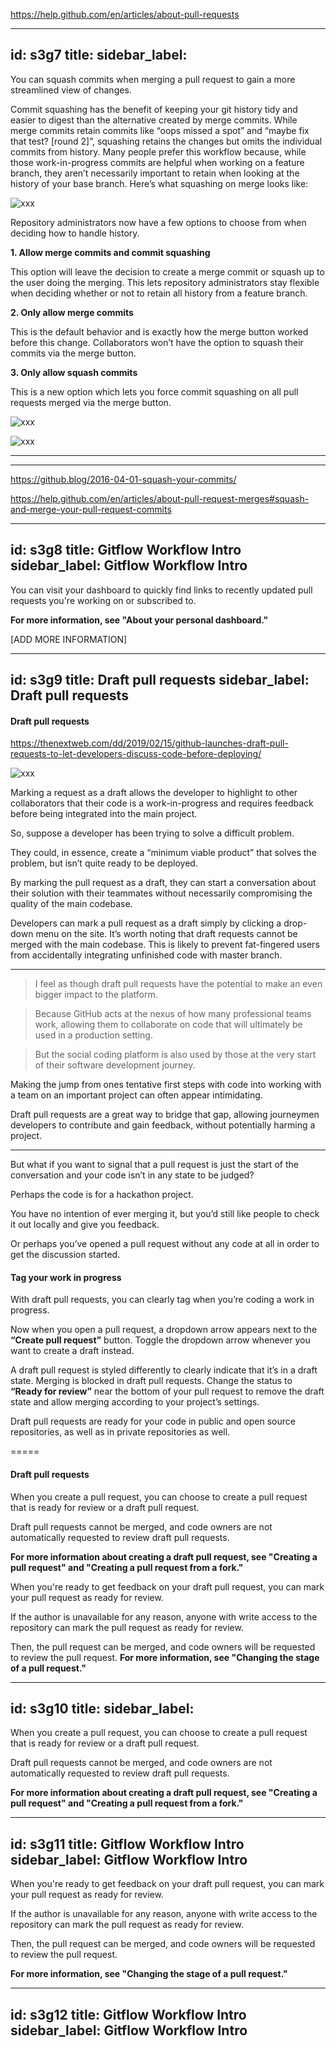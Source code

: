 https://help.github.com/en/articles/about-pull-requests

























---
id: s3g7
title:
sidebar_label:
---

You can squash commits when merging a pull request to gain a more streamlined view of changes.


Commit squashing has the benefit of keeping your git history tidy and easier to digest than the alternative created by merge commits. While merge commits retain commits like “oops missed a spot” and “maybe fix that test? [round 2]”, squashing retains the changes but omits the individual commits from history. Many people prefer this workflow because, while those work-in-progress commits are helpful when working on a feature branch, they aren’t necessarily important to retain when looking at the history of your base branch. Here’s what squashing on merge looks like:



![xxx](https://raw.githubusercontent.com/ChickenKyiv/awesome-git-article/master/img/PR/squash-diagramm.png)



Repository administrators now have a few options to choose from when deciding how to handle history.


**1. Allow merge commits and commit squashing**

This option will leave the decision to create a merge commit or squash up to the user doing the merging. This lets repository administrators stay flexible when deciding whether or not to retain all history from a feature branch.


**2. Only allow merge commits**

This is the default behavior and is exactly how the merge button worked before this change. Collaborators won’t have the option to squash their commits via the merge button.


**3. Only allow squash commits**

This is a new option which lets you force commit squashing on all pull requests merged via the merge button.

![xxx](https://raw.githubusercontent.com/ChickenKyiv/awesome-git-article/master/img/PR/squash-and-merge.png)


![xxx](https://raw.githubusercontent.com/ChickenKyiv/awesome-git-article/master/img/PR/squash_merge.png)



---
---

https://github.blog/2016-04-01-squash-your-commits/




https://help.github.com/en/articles/about-pull-request-merges#squash-and-merge-your-pull-request-commits




---
id: s3g8
title: Gitflow Workflow Intro
sidebar_label: Gitflow Workflow Intro
---

You can visit your dashboard to quickly find links to recently updated pull requests you're working on or subscribed to.

**For more information, see "About your personal dashboard."**


[ADD MORE INFORMATION]

<!-- ![xxx](https://raw.githubusercontent.com/ChickenKyiv/awesome-git-article/master/img/PR/squash-and-merge.png) -->



---
id: s3g9
title: Draft pull requests
sidebar_label: Draft pull requests
---

#### Draft pull requests



https://thenextweb.com/dd/2019/02/15/github-launches-draft-pull-requests-to-let-developers-discuss-code-before-deploying/

![xxx](https://raw.githubusercontent.com/ChickenKyiv/awesome-git-article/master/img/PR/draft-pull-requests.png)


Marking a request as a draft allows the developer to highlight to other collaborators that their code is a work-in-progress and requires feedback before being integrated into the main project.


So, suppose a developer has been trying to solve a difficult problem.

They could, in essence, create a “minimum viable product” that solves the problem, but isn’t quite ready to be deployed.

By marking the pull request as a draft, they can start a conversation about their solution with their teammates without necessarily compromising the quality of the main codebase.


Developers can mark a pull request as a draft simply by clicking a drop-down menu on the site.
It’s worth noting that draft requests cannot be merged with the main codebase.
This is likely to prevent fat-fingered users from accidentally integrating unfinished code with master branch.




---
> I feel as though draft pull requests have the potential to make an even bigger impact to the platform.

> Because GitHub acts at the nexus of how many professional teams work, allowing them to collaborate on code that will ultimately be used in a production setting.

> But the social coding platform is also used by those at the very start of their software development journey.





Making the jump from ones tentative first steps with code into working with a team on an important project can often appear intimidating.

Draft pull requests are a great way to bridge that gap, allowing journeymen developers to contribute and gain feedback, without potentially harming a project.



---


But what if you want to signal that a pull request is just the start of the conversation and your code isn’t in any state to be judged?

Perhaps the code is for a hackathon project.

You have no intention of ever merging it, but you’d still like people to check it out locally and give you feedback.

Or perhaps you’ve opened a pull request without any code at all in order to get the discussion started.



#### Tag your work in progress

With draft pull requests, you can clearly tag when you’re coding a work in progress.

Now when you open a pull request, a dropdown arrow appears next to the **“Create pull request”** button.
Toggle the dropdown arrow whenever you want to create a draft instead.





A draft pull request is styled differently to clearly indicate that it’s in a draft state.
Merging is blocked in draft pull requests.
Change the status to **“Ready for review”** near the bottom of your pull request to remove the draft state and allow merging according to your project’s settings.






Draft pull requests are ready for your code in public and open source repositories, as well as in private repositories as well.




=====

#### Draft pull requests



When you create a pull request, you can choose to create a pull request that is ready for review or a draft pull request.

Draft pull requests cannot be merged, and code owners are not automatically requested to review draft pull requests.



**For more information about creating a draft pull request, see "Creating a pull request" and "Creating a pull request from a fork."**



When you're ready to get feedback on your draft pull request, you can mark your pull request as ready for review.

If the author is unavailable for any reason, anyone with write access to the repository can mark the pull request as ready for review.

Then, the pull request can be merged, and code owners will be requested to review the pull request.
**For more information, see "Changing the stage of a pull request."**






---
id: s3g10
title:
sidebar_label:
---

When you create a pull request, you can choose to create a pull request that is ready for review or a draft pull request.

Draft pull requests cannot be merged, and code owners are not automatically requested to review draft pull requests.

**For more information about creating a draft pull request, see "Creating a pull request" and "Creating a pull request from a fork."**









---
id: s3g11
title: Gitflow Workflow Intro
sidebar_label: Gitflow Workflow Intro
---

When you're ready to get feedback on your draft pull request, you can mark your pull request as ready for review.

If the author is unavailable for any reason, anyone with write access to the repository can mark the pull request as ready for review.

Then, the pull request can be merged, and code owners will be requested to review the pull request.

**For more information, see "Changing the stage of a pull request."**





---
id: s3g12
title: Gitflow Workflow Intro
sidebar_label: Gitflow Workflow Intro
---
